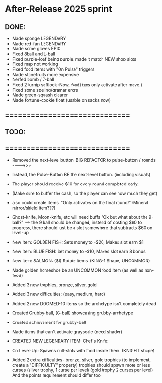 

# After-Release 2025 sprint

## DONE:

- Made sponge LEGENDARY
- Made red-fan LEGENDARY
- Made some gloves EPIC
- Fixed 8ball and L-ball
- Fixed purple-loaf being purple, made it match NEW shop slots
- Fixed map not working
- Fixed food items with "On Pulse" triggers
- Made stonefruits more expensive
- Nerfed bomb / 7-ball
- Fixed 2 turnip softlock  (Now, `foodItem`s only activate after move.)
- Fixed some speling/gramar erors
- Made green-squash clearer
- Made fortune-cookie float (usable on sacks now)



## =============================
## TODO:
## =============================


- Removed the next-level button, BIG REFACTOR to pulse-button / rounds
---->>>
- Instead, the Pulse-Button BE the next-level button. (including visuals)
- The player should receive $10 for every round completed early.
- (Make sure to buffer the cash, so the player can see how much they get)
- also could create items: "Only activates on the final round!" (Mineral mirror/shield item???)
- Ghost-knife, Moon-knife, etc will need buffs
"Ok but what about the 9-ball?"
--> the 9 ball should be changed, instead of costing $60 to progress, there should just be a slot somewhere that subtracts $60 on level-up


- New item: GOLDEN FISH: Sets money to -$20, Makes slot earn $1

- New item: BLUE FISH: Set money to -$10, Makes slot earn 8 bonus

- New item: SALMON: ($1) Rotate items. (KING-1 Shape, UNCOMMON)

- Made golden horseshoe be an UNCOMMON food item (as well as non-food)


- Added 3 new trophies, bronze, silver, gold

- Added 3 new difficulties; (easy, medium, hard)

- Added 2 new DOOMED-10 items so the archetype isn't completely dead

- Created Grubby-ball, (G-ball) showcasing grubby-archetype

- Created achievement for grubby-ball

- Made items that can't activate grayscale (need shader)

- CREATED NEW LEGENDARY ITEM: Chef's Knife: 
- On Level-Up: Spawns null-slots with food inside them. (KNIGHT shape)


- Added 2 extra difficulties- bronze, silver, gold trophies (to implement, create a "DIFFICULTY" property)
trophies should spawn more or less curses (silver trophy, 1 curse per level) (gold trophy 2 curses per level)
And the points requirement should differ too

